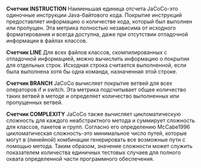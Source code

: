**Счетчик INSTRUCTION**
Наименьшая единица отсчета JaCoCo-это одиночные инструкции Java-байтового кода. 
Покрытие инструкций предоставляет информацию о количестве кода, который был выполнен или пропущен.
 Эта метрика полностью независима от исходного форматирования и всегда доступна, даже при отсутствии отладочной информации в файлах классов.

**Счетчик LINE**
 Для всех файлов классов, скомпилированных с отладочной информацией, можно вычислить информацию о покрытии для отдельных строк.
 Исходная строка считается выполненной, если была выполнена хотя бы одна команда, назначенная этой строке.
 
**Счетчик BRANCH**
JaCoCo вычисляет покрытие ветвей для всех операторов if и switch. 
Эта метрика подсчитывает общее количество таких ветвей в методе и определяет количество выполненных или пропущенных ветвей.
 
**Счетчик COMPLEXITY**
JaCoCo также вычисляет цикломатическую сложность для каждого неабстрактного метода и суммирует сложность для классов, пакетов и групп. 
Согласно его определению McCabe1996 цикломатическая сложность-это минимальное число путей, которые могут в (линейной) комбинации генерировать все возможные пути с помощью метода. 
Таким образом, значение сложности может служить показателем количества единичных тестовых случаев для полного охвата определенной части программного обеспечения.